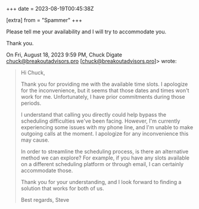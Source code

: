 +++
date = 2023-08-19T00:45:38Z

[extra]
from = "Spammer"
+++

Please tell me your availability and I will try to accommodate you.

Thank you.

On Fri, August 18, 2023 9:59 PM, Chuck Digate <chuck@breakoutadvisors.pro>
[chuck@breakoutadvisors.pro]> wrote:

> Hi Chuck,
> 
> Thank you for providing me with the available time slots. I apologize for the inconvenience, but it seems that those dates and times won't work for me. Unfortunately, I have prior commitments during those periods.
> 
> I understand that calling you directly could help bypass the scheduling difficulties we've been facing. However, I'm currently experiencing some issues with my phone line, and I'm unable to make outgoing calls at the moment. I apologize for any inconvenience this may cause.
> 
> In order to streamline the scheduling process, is there an alternative method we can explore? For example, if you have any slots available on a different scheduling platform or through email, I can certainly accommodate those.
> 
> Thank you for your understanding, and I look forward to finding a solution that works for both of us.
> 
> Best regards,
> Steve
